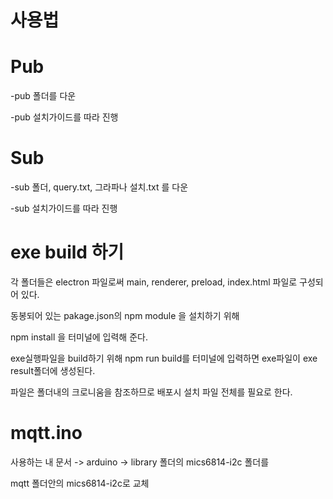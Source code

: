# 사용법

# Pub
-pub 폴더를 다운

-pub 설치가이드를 따라 진행

# Sub
-sub 폴더, query.txt, 그라파나 설치.txt 를 다운

-sub 설치가이드를 따라 진행

# exe build 하기

각 폴더들은 electron 파일로써 main, renderer, preload, index.html 파일로 구성되어 있다. 

동봉되어 있는 pakage.json의 npm module 을 설치하기 위해

npm install 을 터미널에 입력해 준다.

exe실행파일을 build하기 위해 npm run build를 터미널에 입력하면 exe파일이 exe result폴더에 생성된다.

파일은 폴더내의 크로니움을 참조하므로 배포시 설치 파일 전체를 필요로 한다.

# mqtt.ino

사용하는 내 문서 -> arduino -> library 폴더의 mics6814-i2c 폴더를

mqtt 폴더안의 mics6814-i2c로 교체